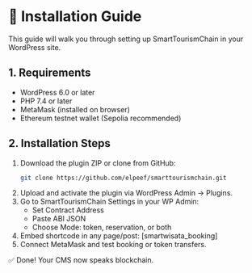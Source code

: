 # 🧰 Installation Guide

This guide will walk you through setting up SmartTourismChain in your WordPress site.

## 1. Requirements

- WordPress 6.0 or later
- PHP 7.4 or later
- MetaMask (installed on browser)
- Ethereum testnet wallet (Sepolia recommended)

## 2. Installation Steps

1. Download the plugin ZIP or clone from GitHub:
   ```bash
   git clone https://github.com/elpeef/smarttourismchain.git
2. Upload and activate the plugin via WordPress Admin → Plugins.
3. Go to SmartTourismChain Settings in your WP Admin:
   - Set Contract Address 
   - Paste ABI JSON
   - Choose Mode: token, reservation, or both
4. Embed shortcode in any page/post:
   [smartwisata_booking]
5. Connect MetaMask and test booking or token transfers.

✅ Done! Your CMS now speaks blockchain.
